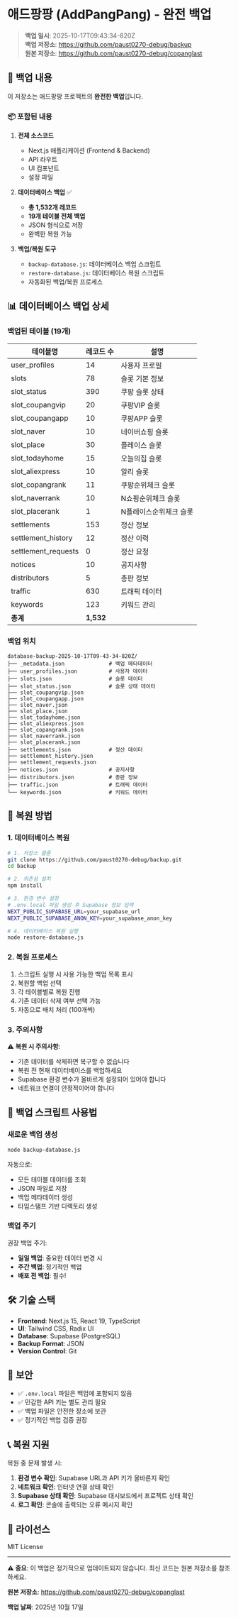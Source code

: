 # 애드팡팡 (AddPangPang) - 완전 백업

> **백업 일시**: 2025-10-17T09:43:34-820Z  
> **백업 저장소**: https://github.com/paust0270-debug/backup  
> **원본 저장소**: https://github.com/paust0270-debug/copanglast

## 🎯 백업 내용

이 저장소는 애드팡팡 프로젝트의 **완전한 백업**입니다.

### 📦 포함된 내용

1. **전체 소스코드**
   - Next.js 애플리케이션 (Frontend & Backend)
   - API 라우트
   - UI 컴포넌트
   - 설정 파일

2. **데이터베이스 백업** ✅
   - **총 1,532개 레코드**
   - **19개 테이블 전체 백업**
   - JSON 형식으로 저장
   - 완벽한 복원 가능

3. **백업/복원 도구**
   - `backup-database.js`: 데이터베이스 백업 스크립트
   - `restore-database.js`: 데이터베이스 복원 스크립트
   - 자동화된 백업/복원 프로세스

## 📊 데이터베이스 백업 상세

### 백업된 테이블 (19개)

| 테이블명            | 레코드 수 | 설명                   |
| ------------------- | --------- | ---------------------- |
| user_profiles       | 14        | 사용자 프로필          |
| slots               | 78        | 슬롯 기본 정보         |
| slot_status         | 390       | 쿠팡 슬롯 상태         |
| slot_coupangvip     | 20        | 쿠팡VIP 슬롯           |
| slot_coupangapp     | 10        | 쿠팡APP 슬롯           |
| slot_naver          | 10        | 네이버쇼핑 슬롯        |
| slot_place          | 30        | 플레이스 슬롯          |
| slot_todayhome      | 15        | 오늘의집 슬롯          |
| slot_aliexpress     | 10        | 알리 슬롯              |
| slot_copangrank     | 11        | 쿠팡순위체크 슬롯      |
| slot_naverrank      | 10        | N쇼핑순위체크 슬롯     |
| slot_placerank      | 1         | N플레이스순위체크 슬롯 |
| settlements         | 153       | 정산 정보              |
| settlement_history  | 12        | 정산 이력              |
| settlement_requests | 0         | 정산 요청              |
| notices             | 10        | 공지사항               |
| distributors        | 5         | 총판 정보              |
| traffic             | 630       | 트래픽 데이터          |
| keywords            | 123       | 키워드 관리            |
| **총계**            | **1,532** |                        |

### 백업 위치

```
database-backup-2025-10-17T09-43-34-820Z/
├── _metadata.json              # 백업 메타데이터
├── user_profiles.json          # 사용자 데이터
├── slots.json                  # 슬롯 데이터
├── slot_status.json            # 슬롯 상태 데이터
├── slot_coupangvip.json
├── slot_coupangapp.json
├── slot_naver.json
├── slot_place.json
├── slot_todayhome.json
├── slot_aliexpress.json
├── slot_copangrank.json
├── slot_naverrank.json
├── slot_placerank.json
├── settlements.json            # 정산 데이터
├── settlement_history.json
├── settlement_requests.json
├── notices.json                # 공지사항
├── distributors.json           # 총판 정보
├── traffic.json                # 트래픽 데이터
└── keywords.json               # 키워드 데이터
```

## 🔄 복원 방법

### 1. 데이터베이스 복원

```bash
# 1. 저장소 클론
git clone https://github.com/paust0270-debug/backup.git
cd backup

# 2. 의존성 설치
npm install

# 3. 환경 변수 설정
# .env.local 파일 생성 후 Supabase 정보 입력
NEXT_PUBLIC_SUPABASE_URL=your_supabase_url
NEXT_PUBLIC_SUPABASE_ANON_KEY=your_supabase_anon_key

# 4. 데이터베이스 복원 실행
node restore-database.js
```

### 2. 복원 프로세스

1. 스크립트 실행 시 사용 가능한 백업 목록 표시
2. 복원할 백업 선택
3. 각 테이블별로 복원 진행
4. 기존 데이터 삭제 여부 선택 가능
5. 자동으로 배치 처리 (100개씩)

### 3. 주의사항

⚠️ **복원 시 주의사항**:

- 기존 데이터를 삭제하면 복구할 수 없습니다
- 복원 전 현재 데이터베이스를 백업하세요
- Supabase 환경 변수가 올바르게 설정되어 있어야 합니다
- 네트워크 연결이 안정적이어야 합니다

## 📝 백업 스크립트 사용법

### 새로운 백업 생성

```bash
node backup-database.js
```

자동으로:

- 모든 테이블 데이터를 조회
- JSON 파일로 저장
- 백업 메타데이터 생성
- 타임스탬프 기반 디렉토리 생성

### 백업 주기

권장 백업 주기:

- **일일 백업**: 중요한 데이터 변경 시
- **주간 백업**: 정기적인 백업
- **배포 전 백업**: 필수!

## 🛠️ 기술 스택

- **Frontend**: Next.js 15, React 19, TypeScript
- **UI**: Tailwind CSS, Radix UI
- **Database**: Supabase (PostgreSQL)
- **Backup Format**: JSON
- **Version Control**: Git

## 🔐 보안

- ✅ `.env.local` 파일은 백업에 포함되지 않음
- ✅ 민감한 API 키는 별도 관리 필요
- ✅ 백업 파일은 안전한 장소에 보관
- ✅ 정기적인 백업 검증 권장

## 📞 복원 지원

복원 중 문제 발생 시:

1. **환경 변수 확인**: Supabase URL과 API 키가 올바른지 확인
2. **네트워크 확인**: 인터넷 연결 상태 확인
3. **Supabase 상태 확인**: Supabase 대시보드에서 프로젝트 상태 확인
4. **로그 확인**: 콘솔에 출력되는 오류 메시지 확인

## 📄 라이선스

MIT License

---

**⚠️ 중요**: 이 백업은 정기적으로 업데이트되지 않습니다. 최신 코드는 원본 저장소를 참조하세요.

**원본 저장소**: https://github.com/paust0270-debug/copanglast

**백업 날짜**: 2025년 10월 17일
